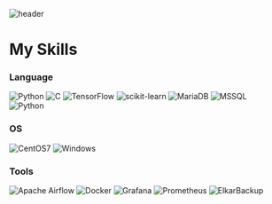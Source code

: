![header](https://capsule-render.vercel.app/api?type=waving&color=auto&height=400&section=header&text=YoungSu%20Yang&fontSize=90)  

# My Skills

### Language
![Python](https://img.shields.io/badge/Python-3766AB?style=flat&logo=Python&logoColor=white) 
![C](https://img.shields.io/badge/C-A8B9CC?style=flat&logo=C&logoColor=white) 
![TensorFlow](https://img.shields.io/badge/TensorFlow-FF6F00?style=flat&logo=TensorFlow&logoColor=white)
![scikit-learn](https://img.shields.io/badge/Scikit%20learn-F7931E?style=flat&logo=scikit-learn&logoColor=white)
![MariaDB](https://img.shields.io/badge/MariaDB-003545?style=flat&logo=mariadb&logoColor=white)
![MSSQL](https://img.shields.io/badge/Microsoft%20SQL%20Server-CC2927?style=flat&logo=MicrosoftSQLServer&logoColor=white)  
![Python](https://img.shields.io/badge/Python-3766AB?style=flat&logo=Python&logoColor=white) 

### OS
![CentOS7](https://img.shields.io/badge/CentOS7-262577?style=flat&logo=CentOS&logoColor=white)
![Windows](https://img.shields.io/badge/Microsoft%20Server-0078D6?style=flat&logo=Windows&logoColor=white)  

### Tools
![Apache Airflow](https://img.shields.io/badge/Docker-2496ED?style=flat&logo=Apache%20Airflow&logoColor=white)
![Docker](https://img.shields.io/badge/Docker-2496ED?style=flat&logo=Docker&logoColor=white)
![Grafana](https://img.shields.io/badge/Grafana-F46800?style=flat&logo=Grafana&logoColor=white)
![Prometheus](https://img.shields.io/badge/Prometheus-E6522C?style=flat&logo=Prometheus&logoColor=white)
![ElkarBackup](https://img.shields.io/badge/ElkarBackup-E6522C?style=flat&logo=ElkarBackup&logoColor=white)






<!---
yys6657/yys6657 is a ✨ special ✨ repository because its `README.md` (this file) appears on your GitHub profile.
You can click the Preview link to take a look at your changes.
--->
